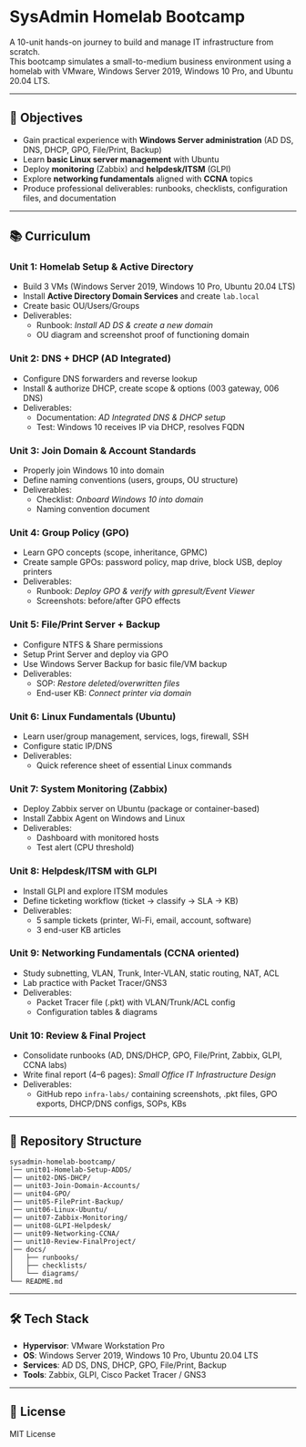 # SysAdmin Homelab Bootcamp

A 10-unit hands-on journey to build and manage IT infrastructure from scratch.  
This bootcamp simulates a small-to-medium business environment using a homelab with VMware, Windows Server 2019, Windows 10 Pro, and Ubuntu 20.04 LTS.

---

## 🎯 Objectives
- Gain practical experience with **Windows Server administration** (AD DS, DNS, DHCP, GPO, File/Print, Backup)
- Learn **basic Linux server management** with Ubuntu
- Deploy **monitoring** (Zabbix) and **helpdesk/ITSM** (GLPI)
- Explore **networking fundamentals** aligned with **CCNA** topics
- Produce professional deliverables: runbooks, checklists, configuration files, and documentation

---

## 📚 Curriculum

### Unit 1: Homelab Setup & Active Directory
- Build 3 VMs (Windows Server 2019, Windows 10 Pro, Ubuntu 20.04 LTS)
- Install **Active Directory Domain Services** and create `lab.local`
- Create basic OU/Users/Groups
- Deliverables:
  - Runbook: *Install AD DS & create a new domain*
  - OU diagram and screenshot proof of functioning domain

### Unit 2: DNS + DHCP (AD Integrated)
- Configure DNS forwarders and reverse lookup
- Install & authorize DHCP, create scope & options (003 gateway, 006 DNS)
- Deliverables:
  - Documentation: *AD Integrated DNS & DHCP setup*
  - Test: Windows 10 receives IP via DHCP, resolves FQDN

### Unit 3: Join Domain & Account Standards
- Properly join Windows 10 into domain
- Define naming conventions (users, groups, OU structure)
- Deliverables:
  - Checklist: *Onboard Windows 10 into domain*
  - Naming convention document

### Unit 4: Group Policy (GPO)
- Learn GPO concepts (scope, inheritance, GPMC)
- Create sample GPOs: password policy, map drive, block USB, deploy printers
- Deliverables:
  - Runbook: *Deploy GPO & verify with gpresult/Event Viewer*
  - Screenshots: before/after GPO effects

### Unit 5: File/Print Server + Backup
- Configure NTFS & Share permissions
- Setup Print Server and deploy via GPO
- Use Windows Server Backup for basic file/VM backup
- Deliverables:
  - SOP: *Restore deleted/overwritten files*
  - End-user KB: *Connect printer via domain*

### Unit 6: Linux Fundamentals (Ubuntu)
- Learn user/group management, services, logs, firewall, SSH
- Configure static IP/DNS
- Deliverables:
  - Quick reference sheet of essential Linux commands

### Unit 7: System Monitoring (Zabbix)
- Deploy Zabbix server on Ubuntu (package or container-based)
- Install Zabbix Agent on Windows and Linux
- Deliverables:
  - Dashboard with monitored hosts
  - Test alert (CPU threshold)

### Unit 8: Helpdesk/ITSM with GLPI
- Install GLPI and explore ITSM modules
- Define ticketing workflow (ticket → classify → SLA → KB)
- Deliverables:
  - 5 sample tickets (printer, Wi-Fi, email, account, software)
  - 3 end-user KB articles

### Unit 9: Networking Fundamentals (CCNA oriented)
- Study subnetting, VLAN, Trunk, Inter-VLAN, static routing, NAT, ACL
- Lab practice with Packet Tracer/GNS3
- Deliverables:
  - Packet Tracer file (.pkt) with VLAN/Trunk/ACL config
  - Configuration tables & diagrams

### Unit 10: Review & Final Project
- Consolidate runbooks (AD, DNS/DHCP, GPO, File/Print, Zabbix, GLPI, CCNA labs)
- Write final report (4–6 pages): *Small Office IT Infrastructure Design*
- Deliverables:
  - GitHub repo `infra-labs/` containing screenshots, .pkt files, GPO exports, DHCP/DNS configs, SOPs, KBs

---

## 📂 Repository Structure
```
sysadmin-homelab-bootcamp/
│── unit01-Homelab-Setup-ADDS/
│── unit02-DNS-DHCP/
│── unit03-Join-Domain-Accounts/
│── unit04-GPO/
│── unit05-FilePrint-Backup/
│── unit06-Linux-Ubuntu/
│── unit07-Zabbix-Monitoring/
│── unit08-GLPI-Helpdesk/
│── unit09-Networking-CCNA/
│── unit10-Review-FinalProject/
│── docs/
│   ├── runbooks/
│   ├── checklists/
│   └── diagrams/
└── README.md
```

---

## 🛠️ Tech Stack
- **Hypervisor**: VMware Workstation Pro
- **OS**: Windows Server 2019, Windows 10 Pro, Ubuntu 20.04 LTS
- **Services**: AD DS, DNS, DHCP, GPO, File/Print, Backup
- **Tools**: Zabbix, GLPI, Cisco Packet Tracer / GNS3

---

## 📜 License
MIT License
